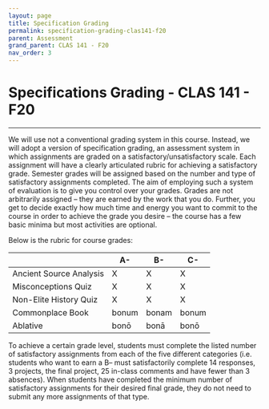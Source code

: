 ```yaml
---
layout: page
title: Specification Grading
permalink: specification-grading-clas141-f20
parent: Assessment
grand_parent: CLAS 141 - F20
nav_order: 3
---
```


# Specifications Grading - CLAS 141 - F20

***

We will use not a conventional grading system in this course. Instead, we will adopt a version of specification grading, an assessment system in which assignments are graded on a satisfactory/unsatisfactory scale. Each assignment will have a clearly articulated rubric for achieving a satisfactory grade. Semester grades will be assigned based on the number and type of satisfactory assignments completed. The aim of employing such a system of evaluation is to give you control over your grades. Grades are not arbitrarily assigned – they are earned by the work that you do. Further, you get to decide exactly how much time and energy you want to commit to the course in order to achieve the grade you desire – the course has a few basic minima but most activities are optional.

Below is the rubric for course grades:

|      | A- | B- | C- |
| ----------- | ----------- | ----------- | ----------- |
| Ancient Source Analysis    | X       | X       |X      |
| Misconceptions Quiz  | X        | X  |X  |
| Non-Elite History Quiz   | X       | X  |X |
| Commonplace Book   | bonum        | bonam  |bonum  |
| Ablative   | bonō        | bonā  |bonō  |


To achieve a certain grade level, students must complete the listed number of satisfactory assignments from each of the five different categories (i.e. students who want to earn a B– must satisfactorily complete 14 responses, 3 projects, the final project, 25 in-class comments and have fewer than 3 absences). When students have completed the minimum number of satisfactory assignments for their desired final grade, they do not need to submit any more assignments of that type.
